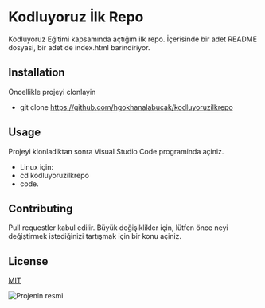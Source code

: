# Kodluyoruz İlk Repo
Kodluyoruz Eğitimi kapsamında açtığım ilk repo. İçerisinde bir adet README dosyasi, bir adet de index.html barindiriyor.
## Installation
Öncellikle projeyi clonlayin
- git clone https://github.com/hgokhanalabucak/kodluyoruzilkrepo
## Usage
Projeyi klonladiktan sonra Visual Studio Code programinda açiniz.
- Linux için:
- cd kodluyoruzilkrepo
- code.
## Contributing
Pull requestler kabul edilir. Büyük değişiklikler için, lütfen önce neyi değiştirmek istediğinizi tartışmak için bir konu açiniz.
## License
[MIT](https://choosealicense.com/licenses/mit/)

![Projenin resmi](https://github.com/hgokhanalabucak/kodluyoruzilkrepo)
